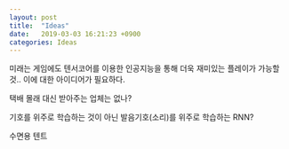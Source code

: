 ```yaml
---
layout: post
title:  "Ideas"
date:   2019-03-03 16:21:23 +0900
categories: Ideas
---
```


미래는 게임에도 텐서코어를 이용한 인공지능을 통해 더욱 재미있는 플레이가 가능할것.. 이에 대한 아이디어가 필요하다.

택배 몰래 대신 받아주는 업체는 없나?

기호를 위주로 학습하는 것이 아닌 발음기호(소리)를 위주로 학습하는 RNN?

수면용 텐트